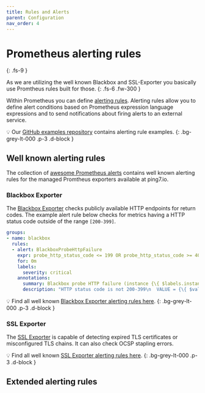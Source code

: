 ```yaml
---
title: Rules and Alerts
parent: Configuration
nav_order: 4
---
```


# Prometheus alerting rules
{: .fs-9 }

As we are utilizing the well known Blackbox and SSL-Exporter you basically
use Promtheus rules built for those.
{: .fs-6 .fw-300 }

Within Prometheus you can define [alerting rules](https://prometheus.io/docs/prometheus/latest/configuration/alerting_rules/). Alerting rules allow you to define alert conditions based on Prometheus expression language
expressions and to send notifications about firing alerts to an external service.

💡 Our [GitHub examples repository](https://github.com/ping7io/examples) contains alerting
rule examples.
{: .bg-grey-lt-000 .p-3 .d-block }

## Well known alerting rules

The collection of [awesome Prometheus alerts](https://awesome-prometheus-alerts.grep.to/rules.html)
contains well known alerting rules for the managed Promtheus exporters available at ping7.io.

### Blackbox Exporter

The [Blackbox Exporter](../exporters/blackbox-exporter.md) checks publicly available
HTTP endpoints for return codes. The example alert rule below checks for metrics having
a HTTP status code outside of the range `[200-399]`.

```yaml
groups:
- name: blackbox
  rules:
  - alert: BlackboxProbeHttpFailure
    expr: probe_http_status_code <= 199 OR probe_http_status_code >= 400
    for: 0m
    labels:
      severity: critical
    annotations:
      summary: Blackbox probe HTTP failure (instance {\{ $labels.instance }})
      description: "HTTP status code is not 200-399\n  VALUE = {\{ $value }}\n  LABELS = {\{ $labels }}"
```

💡 Find all well known [Blackbox Exporter alerting rules here](https://awesome-prometheus-alerts.grep.to/rules.html#blackbox).
{: .bg-grey-lt-000 .p-3 .d-block }


### SSL Exporter

The [SSL Exporter](../exporters/ssl-exporter.md) is capable of detecting expired TLS certificates or
misconfigured TLS chains. It can also check OCSP stapling errors.

💡 Find all well known [SSL Exporter alerting rules here](https://awesome-prometheus-alerts.grep.to/rules.html#ssl/tls).
{: .bg-grey-lt-000 .p-3 .d-block }


## Extended alerting rules
